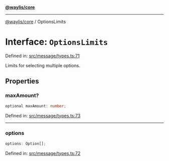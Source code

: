 [**@waylis/core**](../index.md)

***

[@waylis/core](../index.md) / OptionsLimits

# Interface: `OptionsLimits`

Defined in: [src/message/types.ts:71](https://github.com/waylis/core/blob/ec4e52cc907d26692651cc5868e974b2792624f2/src/message/types.ts#L71)

Limits for selecting multiple options.

## Properties

### maxAmount?

```ts
optional maxAmount: number;
```

Defined in: [src/message/types.ts:73](https://github.com/waylis/core/blob/ec4e52cc907d26692651cc5868e974b2792624f2/src/message/types.ts#L73)

***

### options

```ts
options: Option[];
```

Defined in: [src/message/types.ts:72](https://github.com/waylis/core/blob/ec4e52cc907d26692651cc5868e974b2792624f2/src/message/types.ts#L72)
